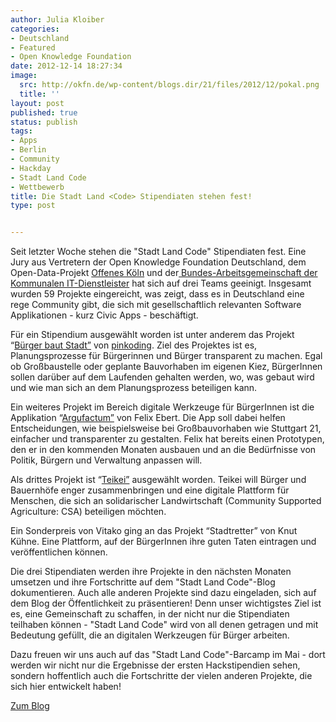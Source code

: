 ```yaml
---
author: Julia Kloiber
categories:
- Deutschland
- Featured
- Open Knowledge Foundation
date: 2012-12-14 18:27:34
image:
  src: http://okfn.de/wp-content/blogs.dir/21/files/2012/12/pokal.png
  title: ''
layout: post
published: true
status: publish
tags:
- Apps
- Berlin
- Community
- Hackday
- Stadt Land Code
- Wettbewerb
title: Die Stadt Land <Code> Stipendiaten stehen fest!
type: post


---
```


Seit letzter Woche stehen die "Stadt Land Code" Stipendiaten fest. Eine Jury aus Vertretern der Open Knowledge Foundation Deutschland, dem Open-Data-Projekt [Offenes Köln](http://offeneskoeln.de/) und der[ Bundes-Arbeitsgemeinschaft der Kommunalen IT-Dienstleister](http://www.vitako.de/aktuelles/Seiten/default.aspx) hat sich auf drei Teams geeinigt. Insgesamt wurden 59 Projekte eingereicht, was zeigt, dass es in Deutschland eine rege Community gibt, die sich mit gesellschaftlich relevanten Software Applikationen - kurz Civic Apps - beschäftigt.

Für ein Stipendium ausgewählt worden ist unter anderem das Projekt “[Bürger baut Stadt”](http://stadtlandcode.de/blog/2012/12/10/buergerbautstadt.html) von [pinkoding](http://mamanoke.de/pinkoding/). Ziel des Projektes ist es, Planungsprozesse für Bürgerinnen und Bürger transparent zu machen. Egal ob Großbaustelle oder geplante Bauvorhaben im eigenen Kiez, BürgerInnen sollen darüber auf dem Laufenden gehalten werden, wo, was gebaut wird und wie man sich an dem Planungsprozess beteiligen kann.

Ein weiteres Projekt im Bereich digitale Werkzeuge für BürgerInnen ist die Applikation “[Argufactum”](http://stadtlandcode.de/blog/2012/12/14/Argufactum.html) von Felix Ebert. Die App soll dabei helfen Entscheidungen, wie beispielsweise bei Großbauvorhaben wie Stuttgart 21, einfacher und transparenter zu gestalten. Felix hat bereits einen Prototypen, den er in den kommenden Monaten ausbauen und an die Bedürfnisse von Politik, Bürgern und Verwaltung anpassen will.

Als drittes Projekt ist “[Teikei”](http://stadtlandcode.de/blog/2012/12/11/teikei.html) ausgewählt worden. Teikei will Bürger und Bauernhöfe enger zusammenbringen und eine digitale Plattform für Menschen, die sich an solidarischer Landwirtschaft (Community Supported Agriculture: CSA) beteiligen möchten.

Ein Sonderpreis von Vitako ging an das Projekt “Stadtretter” von Knut Kühne. Eine Plattform, auf der BürgerInnen ihre guten Taten eintragen und veröffentlichen können.

Die drei Stipendiaten werden ihre Projekte in den nächsten Monaten umsetzen und ihre Fortschritte auf dem "Stadt Land Code"-Blog dokumentieren. Auch alle anderen Projekte sind dazu eingeladen, sich auf dem Blog der Öffentlichkeit zu präsentieren! Denn unser wichtigstes Ziel ist es, eine Gemeinschaft zu schaffen, in der nicht nur die Stipendiaten teilhaben können - "Stadt Land Code" wird von all denen getragen und mit Bedeutung gefüllt, die an digitalen Werkzeugen für Bürger arbeiten.

Dazu freuen wir uns auch auf das "Stadt Land Code"-Barcamp im Mai - dort werden wir nicht nur die Ergebnisse der ersten Hackstipendien sehen, sondern hoffentlich auch die Fortschritte der vielen anderen Projekte, die sich hier entwickelt haben!

[Zum Blog](http://stadtlandcode.de/blog/)